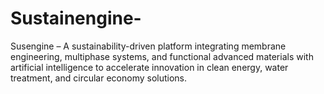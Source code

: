# Sustainengine-
Susengine – A sustainability-driven platform integrating membrane engineering, multiphase systems, and functional advanced materials with artificial intelligence to accelerate innovation in clean energy, water treatment, and circular economy solutions.
